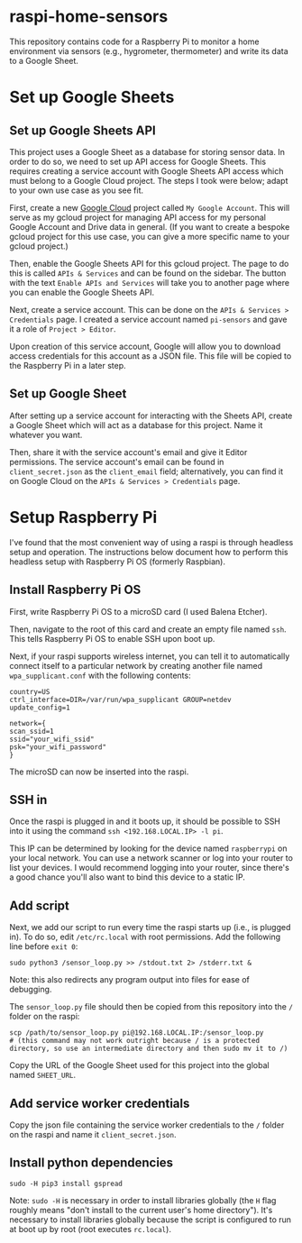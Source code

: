 # raspi-home-sensors

This repository contains code for a Raspberry Pi to monitor a home environment via sensors (e.g., hygrometer, thermometer) and write its data to a Google Sheet.

# Set up Google Sheets

## Set up Google Sheets API

This project uses a Google Sheet as a database for storing sensor data. In order to do so, we need to set up API access for Google Sheets. This requires creating a service account with Google Sheets API access which must belong to a Google Cloud project. The steps I took were below; adapt to your own use case as you see fit.

First, create a new [Google Cloud](console.cloud.google.com) project called `My Google Account`. This will serve as my gcloud project for managing API access for my personal Google Account and Drive data in general. (If you want to create a bespoke gcloud project for this use case, you can give a more specific name to your gcloud project.)

Then, enable the Google Sheets API for this gcloud project. The page to do this is called `APIs & Services` and can be found on the sidebar. The button with the text `Enable APIs and Services` will take you to another page where you can enable the Google Sheets API.

Next, create a service account. This can be done on the `APIs & Services > Credentials` page. I created a service account named `pi-sensors` and gave it a role of `Project > Editor`. 

Upon creation of this service account, Google will allow you to download access credentials for this account as a JSON file. This file will be copied to the Raspberry Pi in a later step.

## Set up Google Sheet 

After setting up a service account for interacting with the Sheets API, create a Google Sheet which will act as a database for this project. Name it whatever you want.

Then, share it with the service account's email and give it Editor permissions. The service account's email can be found in `client_secret.json` as the `client_email` field; alternatively, you can find it on Google Cloud on the `APIs & Services > Credentials` page.

# Setup Raspberry Pi

I've found that the most convenient way of using a raspi is through headless setup and operation. The instructions below document how to perform this headless setup with Raspberry Pi OS (formerly Raspbian).

## Install Raspberry Pi OS

First, write Raspberry Pi OS to a microSD card (I used Balena Etcher).

Then, navigate to the root of this card and create an empty file named `ssh`. This tells Raspberry Pi OS to enable SSH upon boot up.

Next, if your raspi supports wireless internet, you can tell it to automatically connect itself to a particular network by creating another file named `wpa_supplicant.conf` with the following contents:

```
country=US
ctrl_interface=DIR=/var/run/wpa_supplicant GROUP=netdev
update_config=1

network={
scan_ssid=1
ssid="your_wifi_ssid"
psk="your_wifi_password"
}
```

The microSD can now be inserted into the raspi.

## SSH in

Once the raspi is plugged in and it boots up, it should be possible to SSH into it using the command `ssh <192.168.LOCAL.IP> -l pi`. 

This IP can be determined by looking for the device named `raspberrypi` on your local network. You can use a network scanner or log into your router to list your devices. I would recommend logging into your router, since there's a good chance you'll also want to bind this device to a static IP.

## Add script

Next, we add our script to run every time the raspi starts up (i.e., is plugged in). To do so, edit `/etc/rc.local` with root permissions. Add the following line before `exit 0`:

```
sudo python3 /sensor_loop.py >> /stdout.txt 2> /stderr.txt &
```

Note: this also redirects any program output into files for ease of debugging.

The `sensor_loop.py` file should then be copied from this repository into the `/` folder on the raspi:

```
scp /path/to/sensor_loop.py pi@192.168.LOCAL.IP:/sensor_loop.py
# (this command may not work outright because / is a protected directory, so use an intermediate directory and then sudo mv it to /)
```

Copy the URL of the Google Sheet used for this project into the global named `SHEET_URL`.

## Add service worker credentials

Copy the json file containing the service worker credentials to the `/` folder on the raspi and name it `client_secret.json`.

## Install python dependencies

```
sudo -H pip3 install gspread
```

Note: `sudo -H` is necessary in order to install libraries globally (the `H` flag roughly means "don't install to the current user's home directory"). It's necessary to install libraries globally because the script is configured to run at boot up by root (root executes `rc.local`).

